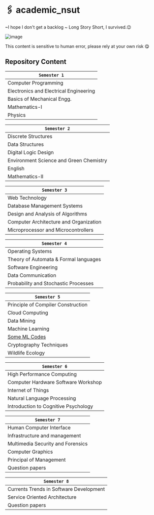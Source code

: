 
# 🖇️ academic_nsut
~I hope I don't get a backlog ~ Long Story Short, I survived.😉

![image](https://user-images.githubusercontent.com/56604711/145258741-58a85b6c-9a66-4770-8c0e-ce700262d772.png)

This content is sensitive to human error, please rely at your own risk 😋

## Repository Content

  | `Semester 1`                                |
  |-------------------------------------------|
  | Computer Programming                 |
  | Electronics and Electrical Engineering  |
  | Basics of Mechanical Engg.                |
  | Mathematics-I                             |
  | Physics                                   |
  

  | `Semester 2`                                |
  |-------------------------------------------|
  | Discrete Structures
  | Data Structures
  | Digital Logic Design
  | Environment Science and Green Chemistry
  | English
  | Mathematics-II

 | `Semester 3`                                |
  |-------------------------------------------|
  | Web Technology
  | Database Management Systems
  | Design and Analysis of Algorithms
  | Computer Architecture and Organization
  | Microprocessor and Microcontrollers

 | `Semester 4`                                |
  |-------------------------------------------|
  | Operating Systems
  | Theory of Automata & Formal languages
  | Software Engineering
  | Data Communication
  | Probability and Stochastic Processes
  
 | `Semester 5`                                |
  |-------------------------------------------| 
  | Principle of Compiler Construction
  | Cloud Computing
  | Data Mining
  | Machine Learning
  | <a href ="https://github.com/ashish-3916/machine-learning-" > Some ML Codes </a>
  | Cryptography Techniques
  | Wildlife Ecology
  
  | `Semester 6`                                |
  |-------------------------------------------|
  | High Performance Computing
  | Computer Hardware Software Workshop
  | Internet of Things
  | Natural Language Processing
  | Introduction to Cognitive Psychology
  
  | `Semester 7`                                |
  |-------------------------------------------|
  | Human Computer Interface
  | Infrastructure and management
  | Multimedia Security and Forensics
  | Computer Graphics
  | Principal of Management
  | Question papers
  
  | `Semester 8`                                |
  |-------------------------------------------|
  | Currents Trends in Software Development
  | Service Oriented Architecture
  | Question papers
  
<!--

Sharing is Caring, mark a star ⭐ , fork it 🍽️ , share with your friends 🫂 and bunk your class with them 🕺🕺🕺🕺🕺💃.
##  `To Who It May Concern ` 




| Branch           | 🦧🦧                                     |
| ---------------- | -------------------------------------- |
| `CoE`            | YUSSSSSSSSSS!!!!!!!!!!!!!!!!!!!!       |
| `CSAI`           | Hmm                                    |
| `IT`             | Ok.                                    |
| `Others`         | I hope you're having a good day        |

| `weserv-query`   | Image manipulation query parameters    |
| `no-homepage`    | Link to repository, not homepage       |
| `suffix`         | Content to add at the end of the list  |
| `path`           | Path to file to update with content    |
| `start`          | Starting comment to look for           |
| `end`            | Ending comment                         |
| `commit-message` | Updating file commit message           |
| `one-per-owner`  | Show only one repo per owner           |
| `sort`           | Sort repositories by this parameter    |
| `order`          | Order by "asc" or "desc"               |
-->




<!--Repo will be updated after the end sems 

## 📄 License

- Code: [MIT](./LICENSE) © 2021 Ashish Dangi
- "GitHub" is a trademark of GitHub, Inc.

# Fork this repository

Fork this repository by clicking on the fork button on the top of this page. This will create a copy of this repository in your account.

# Clone the repository

Now clone the forked repository to your system. Go to your GitHub account, open the forked repository, click on the code button and then clone the repository.

*if you want to use the terminal, use the following commands*
after you fork the repository , open the terminal type the given command
```
git clone https://github.com/{your-github-username}/academic_nsut.git

```

# Create a branch

Then create a branch on your local repository to solve a problem.

*terminal commands*
```
git checkout -b your_new_branch_name

```

# Add & commit

Make necessary changes and commit those changes.

*terminal commands*
```
git add .
git commit -m "your-commit-message"

```

# Push changes to GitHub

Finally push your local repository to remote repository
Compare & Submit a Pull Request

*terminal commands*
```
git push origin <branch-name>

```
I'm happy to merge valid pull requests to this repository!
-->


